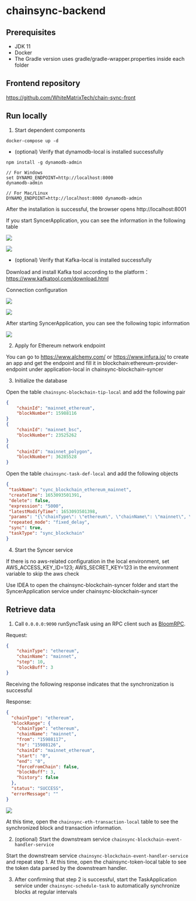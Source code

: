 # chainsync-backend

## Prerequisites

- JDK 11
- Docker
- The Gradle version uses gradle/gradle-wrapper.properties inside each folder

## Frontend repository

https://github.com/WhiteMatrixTech/chain-sync-front

## Run locally

1. Start dependent components

```
docker-compose up -d
```

- (optional) Verify that dynamodb-local is installed successfully

```
npm install -g dynamodb-admin

// For Windows
set DYNAMO_ENDPOINT=http://localhost:8000
dynamodb-admin

// For Mac/Linux
DYNAMO_ENDPOINT=http://localhost:8000 dynamodb-admin
```

After the installation is successful, the browser opens http://localhost:8001

If you start SyncerApplication, you can see the information in the following table

![](dynamodb-admin.png)

![](chainsync-blockchain-tip-local.png)

- (optional) Verify that Kafka-local is installed successfully

Download and install Kafka tool according to the platform：https://www.kafkatool.com/download.html

Connection configuration

![](kafka-viewer-config1.png)

![](kafka-viewer-config2.png)

After starting SyncerApplication, you can see the following topic information

![](kafka-viewer.png)

2. Apply for Ethereum network endpoint

You can go to https://www.alchemy.com/ or https://www.infura.io/ to create an app and get the endpoint and fill it in
blockchain:ethereum-provider-endpoint under application-local in chainsync-blockchain-syncer

3. Initialize the database

Open the table `chainsync-blockchain-tip-local` and add the following pair

``` json
{
    "chainId": "mainnet_ethereum",
    "blockNumber": 15988116
}
{
    "chainId": "mainnet_bsc",
    "blockNumber": 23525262
}
{
    "chainId": "mainnet_polygon",
    "blockNumber": 36285528
}
```

Open the table `chainsync-task-def-local` and add the following objects

```json
{
 "taskName": "sync_blockchain_ethereum_mainnet",
 "createTime": 1653093501391,
 "delete": false,
 "expression": "5000",
 "latestModifyTime": 1653093501398,
 "params": "{\"chainType\": \"ethereum\", \"chainName\": \"mainnet\", \"step\": 10}",
 "repeated_mode": "fixed_delay",
 "sync": true,
 "taskType": "sync_blockchain"
}
```

4. Start the Syncer service

If there is no aws-related configuration in the local environment, set AWS_ACCESS_KEY_ID=123; AWS_SECRET_KEY=123 in the environment variable to skip the aws check

Use IDEA to open the chainsync-blockchain-syncer folder and start the SyncerApplication service under chainsync-blockchain-syncer

## Retrieve data

1. Call `0.0.0.0:9090` runSyncTask using an RPC client such as [BloomRPC](https://github.com/bloomrpc/bloomrpc).

Request:
``` json
{
    "chainType": "ethereum", 
    "chainName": "mainnet", 
    "step": 10,
    "blockBuff": 3
}
```
Receiving the following response indicates that the synchronization is successful

Response:
``` json
{
  "chainType": "ethereum",
  "blockRange": {
    "chainType": "ethereum",
    "chainName": "mainnet",
    "from": "15988117",
    "to": "15988126",
    "chainId": "mainnet_ethereum",
    "start": "0",
    "end": "0",
    "forceFromChain": false,
    "blockBuff": 3,
    "history": false
  },
  "status": "SUCCESS",
  "errorMessage": ""
}
```

![](bloomRPC.png)

At this time, open the `chainsync-eth-transaction-local` table to see the synchronized block and transaction information.

2. (optional) Start the downstream service `chainsync-blockchain-event-handler-service`

Start the downstream service `chainsync-blockchain-event-handler-service` and repeat step 1. At this time, open the chainsync-token-local table to see the token data parsed by the downstream handler.

3. After confirming that step 2 is successful, start the TaskApplication service under `chainsync-schedule-task` to automatically synchronize blocks at regular intervals